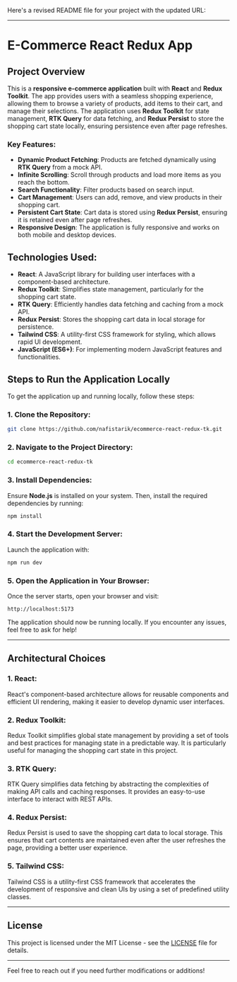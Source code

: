 Here's a revised README file for your project with the updated URL:

---

# E-Commerce React Redux App

## Project Overview

This is a **responsive e-commerce application** built with **React** and **Redux Toolkit**. The app provides users with a seamless shopping experience, allowing them to browse a variety of products, add items to their cart, and manage their selections. The application uses **Redux Toolkit** for state management, **RTK Query** for data fetching, and **Redux Persist** to store the shopping cart state locally, ensuring persistence even after page refreshes.

### Key Features:

- **Dynamic Product Fetching**: Products are fetched dynamically using **RTK Query** from a mock API.
- **Infinite Scrolling**: Scroll through products and load more items as you reach the bottom.
- **Search Functionality**: Filter products based on search input.
- **Cart Management**: Users can add, remove, and view products in their shopping cart.
- **Persistent Cart State**: Cart data is stored using **Redux Persist**, ensuring it is retained even after page refreshes.
- **Responsive Design**: The application is fully responsive and works on both mobile and desktop devices.

## Technologies Used:

- **React**: A JavaScript library for building user interfaces with a component-based architecture.
- **Redux Toolkit**: Simplifies state management, particularly for the shopping cart state.
- **RTK Query**: Efficiently handles data fetching and caching from a mock API.
- **Redux Persist**: Stores the shopping cart data in local storage for persistence.
- **Tailwind CSS**: A utility-first CSS framework for styling, which allows rapid UI development.
- **JavaScript (ES6+)**: For implementing modern JavaScript features and functionalities.

## Steps to Run the Application Locally

To get the application up and running locally, follow these steps:

### 1. Clone the Repository:

```bash
git clone https://github.com/nafistarik/ecommerce-react-redux-tk.git
```

### 2. Navigate to the Project Directory:

```bash
cd ecommerce-react-redux-tk
```

### 3. Install Dependencies:

Ensure **Node.js** is installed on your system. Then, install the required dependencies by running:

```bash
npm install
```

### 4. Start the Development Server:

Launch the application with:

```bash
npm run dev
```

### 5. Open the Application in Your Browser:

Once the server starts, open your browser and visit:

```text
http://localhost:5173
```

The application should now be running locally. If you encounter any issues, feel free to ask for help!

---

## Architectural Choices

### 1. **React**:
React's component-based architecture allows for reusable components and efficient UI rendering, making it easier to develop dynamic user interfaces.

### 2. **Redux Toolkit**:
Redux Toolkit simplifies global state management by providing a set of tools and best practices for managing state in a predictable way. It is particularly useful for managing the shopping cart state in this project.

### 3. **RTK Query**:
RTK Query simplifies data fetching by abstracting the complexities of making API calls and caching responses. It provides an easy-to-use interface to interact with REST APIs.

### 4. **Redux Persist**:
Redux Persist is used to save the shopping cart data to local storage. This ensures that cart contents are maintained even after the user refreshes the page, providing a better user experience.

### 5. **Tailwind CSS**:
Tailwind CSS is a utility-first CSS framework that accelerates the development of responsive and clean UIs by using a set of predefined utility classes.

---

## License

This project is licensed under the MIT License - see the [LICENSE](LICENSE) file for details.

---

Feel free to reach out if you need further modifications or additions!
